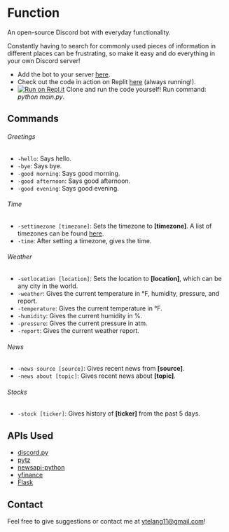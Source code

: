 # Function
An open-source Discord bot with everyday functionality.

Constantly having to search for commonly used pieces of information in different places can be frustrating, so make it easy and do everything in your own Discord server!
- Add the bot to your server [here](https://discord.com/api/oauth2/authorize?client_id=864234598191202335&permissions=259846043712&scope=bot%20applications.commands).
- Check out the code in action on Replit [here](https://replit.com/@YashT11/FunctionDiscordBot#main.py) (always running!). 
- [![Run on Repl.it](https://repl.it/badge/github/YashTelang/Function)](https://repl.it/github/YashTelang/Function) Clone and run the code yourself! Run command: *python main.py*.

## Commands

###### Greetings
- `-hello`: Says hello.
- `-bye`: Says bye.
- `-good morning`: Says good morning.
- `-good afternoon`: Says good afternoon.
- `-good evening`: Says good evening.

###### Time
- `-settimezone [timezone]`: Sets the timezone to **[timezone]**. A list of timezones can be found [here](https://gist.github.com/heyalexej/8bf688fd67d7199be4a1682b3eec7568).
- `-time`: After setting a timezone, gives the time.

###### Weather
- `-setlocation [location]`: Sets the location to **[location]**, which can be any city in the world. 
- `-weather`: Gives the current temperature in °F, humidity, pressure, and report.
- `-temperature`: Gives the current temperature in °F.
- `-humidity`: Gives the current humidity in %.
- `-pressure`: Gives the current pressure in atm.
- `-report`: Gives the current weather report.

###### News
- `-news source [source]`: Gives recent news from **[source]**.
- `-news about [topic]`: Gives recent news about **[topic]**.

###### Stocks
- `-stock [ticker]`: Gives history of **[ticker]** from the past 5 days.

## APIs Used
- [discord.py](https://discordpy.readthedocs.io/en/stable/api.html)
- [pytz](http://pytz.sourceforge.net/)
- [newsapi-python](https://github.com/mattlisiv/newsapi-python)
- [yfinance](https://github.com/ranaroussi/yfinance)
- [Flask](https://palletsprojects.com/p/flask/)

## Contact
Feel free to give suggestions or contact me at ytelang11@gmail.com!
